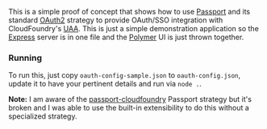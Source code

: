 This is a simple proof of concept that shows how to use [Passport][passport] and its standard [OAuth2][passport-oauth2]
strategy to provide OAuth/SSO integration with CloudFoundry's [UAA][uaa].  This is just a simple demonstration
application so the [Express][express] server is in one file and the [Polymer][polymer] UI is just thrown together.

### Running

To run this, just copy `oauth-config-sample.json` to `oauth-config.json`, update it to have your pertinent details and
run via `node .`.

**Note:**  I am aware of the [passport-cloudfoundry][passport-cloudfoundry] Passport strategy but it's broken and I was
able to use the built-in extensibility to do this without a specialized strategy.

[express]: http://expressjs.com/
[passport]: http://passportjs.org/
[passport-cloudfoundry]: https://github.com/rajaraodv/passport-cloudfoundry
[passport-oauth2]: https://github.com/jaredhanson/passport-oauth2
[polymer]: https://www.polymer-project.org
[uaa]: https://github.com/cloudfoundry/uaa
